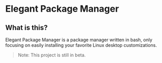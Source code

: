 # Elegant Package Manager
## What is this?
Elegant Package Manager is a package manager written in bash, only focusing on easily installing your favorite Linux desktop customizations.
> Note: This project is still in beta.
